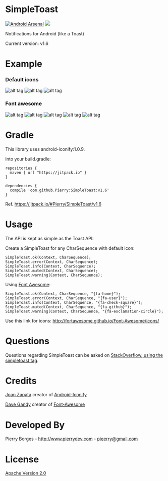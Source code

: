SimpleToast
===========

[![Android Arsenal](https://img.shields.io/badge/Android%20Arsenal-SimpleToast-brightgreen.svg?style=flat)](https://android-arsenal.com/details/1/1031)
![](https://img.shields.io/github/tag/Pierry/SimpleToast.svg?label=maven)

Notifications for Android (like a Toast) 

Current version: v1.6

Example
===========
### Default icons
![alt tag](https://raw.githubusercontent.com/Pierry/SimpleToast/master/screentshots/ok_default.png)
![alt tag](https://raw.githubusercontent.com/Pierry/SimpleToast/master/screentshots/cancel_default.png)
![alt tag](https://raw.githubusercontent.com/Pierry/SimpleToast/master/screentshots/info_default.png)
### Font awesome

![alt tag](https://raw.githubusercontent.com/Pierry/SimpleToast/master/screentshots/cancel.png)
![alt tag](https://raw.githubusercontent.com/Pierry/SimpleToast/master/screentshots/ok.png)
![alt tag](https://raw.githubusercontent.com/Pierry/SimpleToast/master/screentshots/info.png)
![alt tag](https://raw.githubusercontent.com/Pierry/SimpleToast/master/screentshots/muted.png)
![alt tag](https://raw.githubusercontent.com/Pierry/SimpleToast/master/screentshots/warning.png)


Gradle
===========

This library uses android-iconify:1.0.9.

Into your build.gradle:

    repositories {
      maven { url "https://jitpack.io" }
    }

    dependencies {
      compile 'com.github.Pierry:SimpleToast:v1.6'
    }

Ref. https://jitpack.io/#Pierry/SimpleToast/v1.6

Usage
=============

The API is kept as simple as the Toast API:

Create a SimpleToast for any CharSequence with default icon:

	SimpleToast.ok(Context, CharSequence);
    SimpleToast.error(Context, CharSequence);
    SimpleToast.info(Context, CharSequence);
    SimpleToast.muted(Context, CharSequence);
    SimpleToast.warning(Context, CharSequence);

Using [Font Awesome](http://fortawesome.github.io/Font-Awesome/icons/):

    SimpleToast.ok(Context, CharSequence, "{fa-home}");
    SimpleToast.error(Context, CharSequence, "{fa-user}");
    SimpleToast.info(Context, CharSequence, "{fa-check-square}");
    SimpleToast.muted(Context, CharSequence, "{fa-github}");
    SimpleToast.warning(Context, CharSequence, "{fa-exclamation-circle}");
    
Use this link for icons:
http://fortawesome.github.io/Font-Awesome/icons/
    
Questions
==========
Questions regarding SimpleToast can be asked on [StackOverflow, using the simpletoast tag](http://stackoverflow.com/questions/tagged/simpletoast).

Credits
==========
[Joan Zapata](https://github.com/JoanZapata) creator of [Android-Iconify](https://github.com/JoanZapata/android-iconify)

[Dave Gandy](https://github.com/davegandy) creator of [Font-Awesome](https://github.com/FortAwesome/Font-Awesome)

Developed By
==========
Pierry Borges - http://www.pierrydev.com - pieerry@gmail.com

License
==========

[Apache Version 2.0](http://www.apache.org/licenses/LICENSE-2.0.html)
